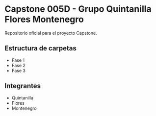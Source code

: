 # Capstone 005D - Grupo Quintanilla Flores Montenegro

Repositorio oficial para el proyecto Capstone.

## Estructura de carpetas
- Fase 1
- Fase 2
- Fase 3

## Integrantes
- Quintanilla
- Flores
- Montenegro
